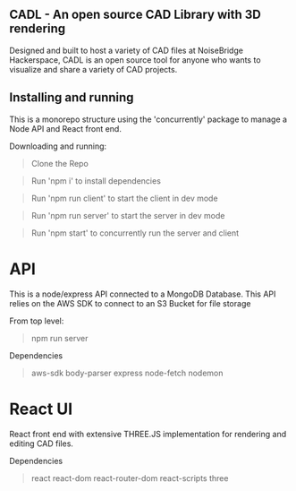 ## CADL - An open source CAD Library with 3D rendering

Designed and built to host a variety of CAD files at NoiseBridge Hackerspace, CADL is an open source tool for anyone who wants to visualize and share a variety of CAD projects.

## Installing and running
This is a monorepo structure using the 'concurrently' package to manage a Node API and React front end. 

Downloading and running:
> Clone the Repo

> Run 'npm i' to install dependencies 

> Run 'npm run client' to start the client in dev mode

> Run 'npm run server' to start the server in dev mode

> Run 'npm start' to concurrently run the server and client

# API
This is a node/express API connected to a MongoDB Database. 
This API relies on the AWS SDK to connect to an S3 Bucket for file storage

From top level:
> npm run server

Dependencies
> aws-sdk
> body-parser
> express
> node-fetch
> nodemon

# React UI
React front end with extensive THREE.JS implementation for rendering and editing CAD files.

Dependencies
> react
> react-dom
> react-router-dom
> react-scripts
> three